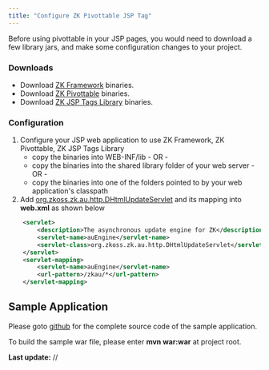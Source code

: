 ```yaml
---
title: "Configure ZK Pivottable JSP Tag"
---
```




Before using pivottable in your JSP pages, you would need to download a
few library jars, and make some configuration changes to your project.

### Downloads

- Download [ZK Framework](http://www.zkoss.org/download/zk.dsp)
  binaries.
- Download [ZK Pivottable](http://www.zkoss.org/download/zkpivottable.dsp) binaries.
- Download [ZK JSP Tags Library](http://www.zkoss.org/download/zkjsp.dsp) binaries.

### Configuration

1.  Configure your JSP web application to use ZK Framework, ZK
    Pivottable, ZK JSP Tags Library
    - copy the binaries into WEB-INF/lib - OR -
    - copy the binaries into the shared library folder of your web
      server - OR -
    - copy the binaries into one of the folders pointed to by your web
      application's classpath
2.  Add [org.zkoss.zk.au.http.DHtmlUpdateServlet](https://www.zkoss.org/javadoc/latest/zk/org/zkoss/zk/au/http/DHtmlUpdateServlet.html) and
    its mapping into **web.xml** as shown below

```xml
    <servlet>
        <description>The asynchronous update engine for ZK</description>
        <servlet-name>auEngine</servlet-name>
        <servlet-class>org.zkoss.zk.au.http.DHtmlUpdateServlet</servlet-class>
    </servlet>
    <servlet-mapping>
        <servlet-name>auEngine</servlet-name>
        <url-pattern>/zkau/*</url-pattern>
    </servlet-mapping>
```

## Sample Application

Please goto
[github](https://github.com/leeyt/ZKSmalltalk/tree/master/zkpvtjsp/) for
the complete source code of the sample application.

To build the sample war file, please enter **mvn war:war** at project
root.

**Last update:** //
